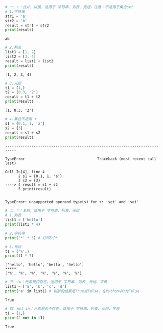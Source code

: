 ```python
# 一、+：合并，拼接，适用于 字符串、列表、元组，注意：不适用于集合set
# 1.字符串
str1 = 'a'
str2 = 'b'
result = str1 + str2
print(result)
```

    ab
    


```python
# 2.列表
list1 = [1, 2]
list2 = [3, 4]
result = list1 + list2
print(result)
```

    [1, 2, 3, 4]
    


```python
# 3.元组
t1 = (1,)
t2 = (0.3, '2')
result = t1 + t2
print(result)
```

    (1, 0.3, '2')
    


```python
# 4.集合不适用 +
s1 = {0.1, 1, 'a'}
s2 = {3}
result = s1 + s2
print(result)
```


    ---------------------------------------------------------------------------

    TypeError                                 Traceback (most recent call last)

    Cell In[4], line 4
          2 s1 = {0.1, 1, 'a'}
          3 s2 = {3}
    ----> 4 result = s1 + s2
          5 print(result)
    

    TypeError: unsupported operand type(s) for +: 'set' and 'set'



```python
# 二、*：复制，适用于 字符串、列表、元组
# 1.列表
list1 = ['hello']
print(list1 * 4)

# 2.字符串
print('*' * 5) # 打印5个*

# 3.元组
t1 = ('%',)
print(t1 * 7)
```

    ['hello', 'hello', 'hello', 'hello']
    *****
    ('%', '%', '%', '%', '%', '%', '%')
    


```python
# 三、in：元素是否存在，适用于 字符串、列表、元组、字典
list1 = ['a', 'b', 'c', 'd']
print('a' in list1) # 判断的结果是True或False，在Python中0为False
```

    True
    


```python
# 四、not in：元素是否不存在，适用于 字符串、列表、元组、字典
t1 = (1,)
print(2 not in t1)
```

    True
    


```python

```
